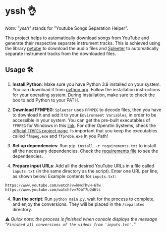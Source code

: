 # yssh 👌

_Note:_ _"yssh"_ stands for "Youtube Songs Separation Helper".

This project helps to automatically download songs from YouTube and generate their respective separate instrument tracks. This is achieved using the library [pytube](https://github.com/pytube/pytube) to download the audio files and [Spleeter](https://github.com/deezer/spleeter) to automatically separate instrument tracks from the downloaded files.

## Usage 🛠
1. **Install Python**: Make sure you have Python 3.8 installed on your system. You can download it from [python.org](https://www.python.org/downloads/release/python-380/). Follow the installation instructions for your operating system. During installation, make sure to check the box to add Python to your PATH.

2. **Download FFMPEG**: `Spleeter` uses `FFMPEG` to decode files, then you have to download it and add it to your `Environment Variables`, in order to be accessible in your system. You can get the pre-built executables of `FFMPEG` for Windows in this [link](https://www.gyan.dev/ffmpeg/builds/). For other Operatin Systems, check the [official `FFMPEG` project page](https://www.ffmpeg.org/download.html). Is important that you keep the executables called `ffmpeg.exe` and `ffprobe.exe` in you Path!

3. **Set up dependencies**: Run `pip install -r requirements.txt` to install all the necessary dependencies. Check the [requirements file](requirements.txt) to see the dependencies.

4. **Prepare input URLs**: Add all the desired YouTube URLs in a file called `inputs.txt` (in the same directory as the script). Enter one URL per line, as shown below:
  Example contents for `inputs.txt`:
  ```plain-text
  https://www.youtube.com/watch?v=kMxThvH-6Tw
  https://www.youtube.com/watch?v=7ObT7LQd6ls
  ```

4. **Run the script**: Run `python main.py`, wait for the process to complete, and enjoy the conversions. They will be placed in the `/separated` directory.

  ⚠ _Quick note: the process is finished when console displays the message "`Finished all conversions of the videos from 'inputs.txt'.`"_
